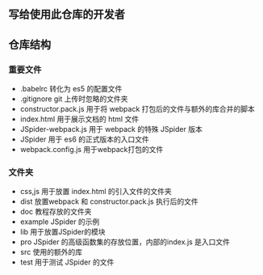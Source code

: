 ## 写给使用此仓库的开发者


## 仓库结构
### 重要文件
- .babelrc 转化为 es5 的配置文件
- .gitignore git 上传时忽略的文件夹
- constructor.pack.js 用于将 webpack 打包后的文件与额外的库合并的脚本
- index.html 用于展示文档的 html 文件
- JSpider-webpack.js 用于 webpack 的特殊 JSpider 版本
- JSpider 用于 es6 的正式版本的入口文件
- webpack.config.js 用于webpack打包的文件

### 文件夹
- css,js 用于放置 index.html 的引入文件的文件夹
- dist 放置webpack 和 constructor.pack.js 执行后的文件
- doc 教程存放的文件夹
- example JSpider 的示例
- lib 用于放置JSpider的模块
- pro JSpider 的高级函数集的存放位置，内部的index.js 是入口文件
- src 使用的额外的库
- test 用于测试 JSpider 的文件